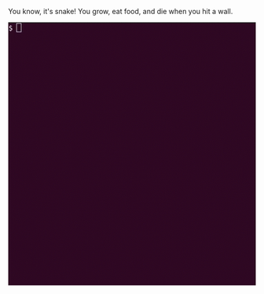You know, it's snake! You grow, eat food, and die when you hit a wall.

![Code sample in action](https://github.com/varabyte/media/raw/main/konsole/screencasts/konsole-snake.gif)